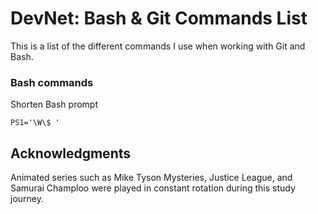 # DevNet: Bash & Git Commands List

This is a list of the different commands I use when working with Git and Bash.

### Bash commands

Shorten Bash prompt
```
PS1='\W\$ '
```


## Acknowledgments

Animated series such as Mike Tyson Mysteries, Justice League, and Samurai Champloo were played in constant rotation during this study journey.
